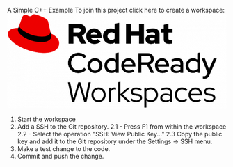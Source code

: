 A Simple C++ Example
To join this project click here to create a workspace: [![Contribute](/images/crw-logo.png)](https://codeready-openshift-workspaces.apps.cluster-dfbe.dfbe.sandbox1041.opentlc.com/factory?url=https://github.com/marrober/cpp-example)

1. Start the workspace
2. Add a SSH to the Git repository.
    2.1 - Press F1 from within the workspace
    2.2 - Select the operation "SSH: View Public Key..."
    2.3 Copy the public key and add it to the Git repository under the Settings -> SSH menu.
3. Make a test change to the code.
4. Commit and push the change.